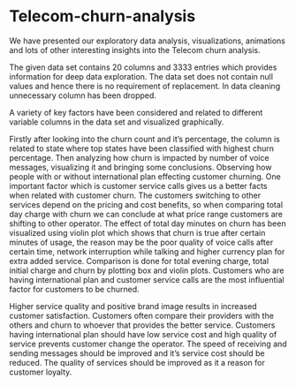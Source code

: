 # Telecom-churn-analysis



We have presented our exploratory data analysis, visualizations, animations and lots of other interesting insights into the Telecom churn analysis.

The given data set contains 20 columns and 3333 entries which provides information for deep data exploration.
The data set does not contain null values and hence there is no requirement of replacement. In data cleaning unnecessary column has been dropped.

A variety of key factors have been considered and related to different variable columns in the data set and visualized graphically.

Firstly after looking into the churn count and it’s percentage, the column is related to state where top states have been classified with highest churn percentage.
Then analyzing how churn is impacted by number of voice messages, visualizing it and bringing some conclusions. Observing how people with or without international plan effecting customer churning. One important factor which is customer service calls gives us a better facts when related with customer churn. The customers switching to other services depend on the pricing and cost benefits, so when comparing total day charge with churn we can conclude at what price range customers are shifting to other operator. The effect of total day minutes on churn has been visualized using violin plot which shows that churn is true after certain minutes of usage, the reason may be the poor quality of voice calls after certain time, network interruption while talking and higher currency plan for extra added service. Comparison is done for total evening charge, total initial charge and churn by plotting box and violin plots. Customers who are having international plan and customer service calls are the most influential factor for customers to be churned.


Higher service quality and positive brand image results in increased customer satisfaction. Customers often compare their providers with the others and churn to whoever that provides the better service. Customers having international plan should have low service cost and high quality of service prevents customer change the operator. The speed of receiving and sending messages should be improved and it’s service cost should be reduced. The quality of services should be improved as it a reason for customer loyalty. 
